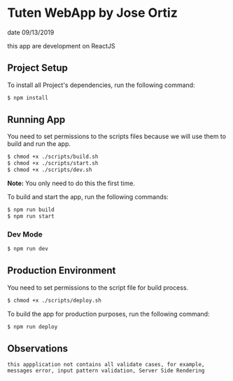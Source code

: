 # Tuten WebApp by Jose Ortiz
 
 date 09/13/2019
 
this app are development on ReactJS

## Project Setup

To install all Project's dependencies, run the following command:

```bash
$ npm install
```

## Running App

You need to set permissions to the scripts files because we will use them to build and run the app.

```bash
$ chmod +x ./scripts/build.sh
$ chmod +x ./scripts/start.sh
$ chmod +x ./scripts/dev.sh
```

**Note:** You only need to do this the first time.

To build and start the app, run the following commands:

```bash
$ npm run build
$ npm run start
```

### Dev Mode
```bash
$ npm run dev
```

## Production Environment

You need to set permissions to the script file for build process.

```bash
$ chmod +x ./scripts/deploy.sh
```

To build the app for production purposes, run the following command:

```bash
$ npm run deploy
```
## Observations
``this appplication not contains all validate cases, for example, messages error, input pattern validation, Server Side Rendering ``


